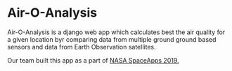 # Air-O-Analysis

Air-O-Analysis is a django web app which calculates best the air quality for a given location byr comparing data from multiple ground ground based sensors and data from Earth Observation  satellites.

Our team built this app as a part of [NASA SpaceApps 2019.](https://2019.spaceappschallenge.org/challenges/living-our-world/surface-air-quality-mission/teams/runway-grey/project)
